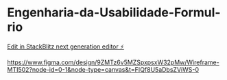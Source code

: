 # Engenharia-da-Usabilidade-Formul-rio

[Edit in StackBlitz next generation editor ⚡️](https://stackblitz.com/~/github.com/sourafapires/Engenharia-da-Usabilidade-Formul-rio)

https://www.figma.com/design/9ZMTz6v5MZSpxpsxW32pMw/Wireframe-MTI502?node-id=0-1&node-type=canvas&t=FIQf8U5aDbsZViWS-0
